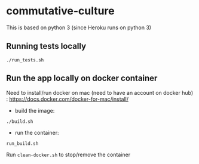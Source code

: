 # commutative-culture

This is based on python 3 (since Heroku runs on python 3)

## Running tests locally
```
./run_tests.sh
```

## Run the app locally on docker container
Need to install/run docker on mac (need to have an account on docker hub) : https://docs.docker.com/docker-for-mac/install/

- build the image:
```
./build.sh
```
- run the container:
```
run_build.sh
```

Run `clean-docker.sh` to stop/remove the container
